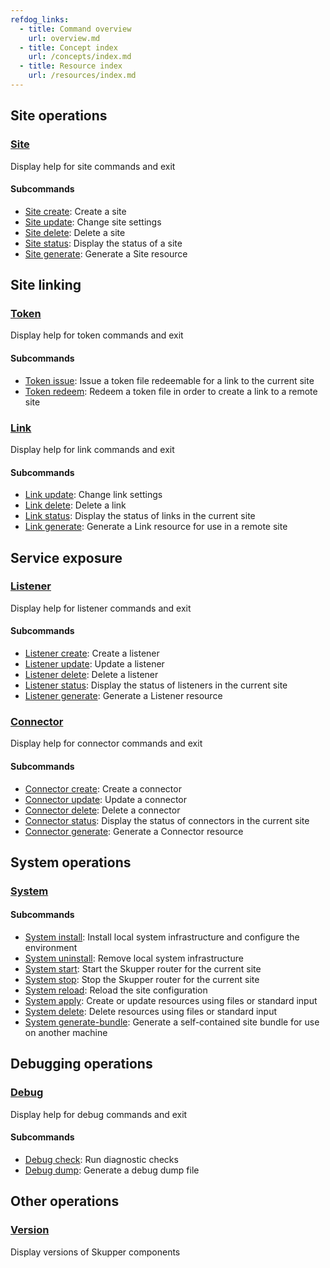 ```yaml
---
refdog_links:
  - title: Command overview
    url: overview.md
  - title: Concept index
    url: /concepts/index.md
  - title: Resource index
    url: /resources/index.md
---
```


## Site operations

### [Site]({{site_prefix}}/commands/site/index.html)

Display help for site commands and exit

#### Subcommands

- [Site create]({{site_prefix}}/commands/site/create.html): Create a site
- [Site update]({{site_prefix}}/commands/site/update.html): Change site settings
- [Site delete]({{site_prefix}}/commands/site/delete.html): Delete a site
- [Site status]({{site_prefix}}/commands/site/status.html): Display the status of a site
- [Site generate]({{site_prefix}}/commands/site/generate.html): Generate a Site resource

## Site linking

### [Token]({{site_prefix}}/commands/token/index.html)

Display help for token commands and exit

#### Subcommands

- [Token issue]({{site_prefix}}/commands/token/issue.html): Issue a token file redeemable for a link to the current site
- [Token redeem]({{site_prefix}}/commands/token/redeem.html): Redeem a token file in order to create a link to a remote site

### [Link]({{site_prefix}}/commands/link/index.html)

Display help for link commands and exit

#### Subcommands

- [Link update]({{site_prefix}}/commands/link/update.html): Change link settings
- [Link delete]({{site_prefix}}/commands/link/delete.html): Delete a link
- [Link status]({{site_prefix}}/commands/link/status.html): Display the status of links in the current site
- [Link generate]({{site_prefix}}/commands/link/generate.html): Generate a Link resource for use in a remote site

## Service exposure

### [Listener]({{site_prefix}}/commands/listener/index.html)

Display help for listener commands and exit

#### Subcommands

- [Listener create]({{site_prefix}}/commands/listener/create.html): Create a listener
- [Listener update]({{site_prefix}}/commands/listener/update.html): Update a listener
- [Listener delete]({{site_prefix}}/commands/listener/delete.html): Delete a listener
- [Listener status]({{site_prefix}}/commands/listener/status.html): Display the status of listeners in the current site
- [Listener generate]({{site_prefix}}/commands/listener/generate.html): Generate a Listener resource

### [Connector]({{site_prefix}}/commands/connector/index.html)

Display help for connector commands and exit

#### Subcommands

- [Connector create]({{site_prefix}}/commands/connector/create.html): Create a connector
- [Connector update]({{site_prefix}}/commands/connector/update.html): Update a connector
- [Connector delete]({{site_prefix}}/commands/connector/delete.html): Delete a connector
- [Connector status]({{site_prefix}}/commands/connector/status.html): Display the status of connectors in the current site
- [Connector generate]({{site_prefix}}/commands/connector/generate.html): Generate a Connector resource

## System operations

### [System]({{site_prefix}}/commands/system/index.html)



#### Subcommands

- [System install]({{site_prefix}}/commands/system/install.html): Install local system infrastructure and configure the environment
- [System uninstall]({{site_prefix}}/commands/system/uninstall.html): Remove local system infrastructure
- [System start]({{site_prefix}}/commands/system/start.html): Start the Skupper router for the current site
- [System stop]({{site_prefix}}/commands/system/stop.html): Stop the Skupper router for the current site
- [System reload]({{site_prefix}}/commands/system/reload.html): Reload the site configuration
- [System apply]({{site_prefix}}/commands/system/apply.html): Create or update resources using files or standard input
- [System delete]({{site_prefix}}/commands/system/delete.html): Delete resources using files or standard input
- [System generate-bundle]({{site_prefix}}/commands/system/generate-bundle.html): Generate a self-contained site bundle for use on another machine

## Debugging operations

### [Debug]({{site_prefix}}/commands/debug/index.html)

Display help for debug commands and exit

#### Subcommands

- [Debug check]({{site_prefix}}/commands/debug/check.html): Run diagnostic checks
- [Debug dump]({{site_prefix}}/commands/debug/dump.html): Generate a debug dump file

## Other operations

### [Version]({{site_prefix}}/commands/version.html)

Display versions of Skupper components
